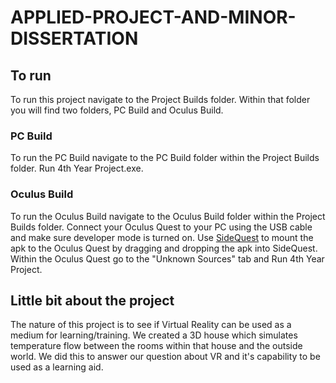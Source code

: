 # APPLIED-PROJECT-AND-MINOR-DISSERTATION

## To run

To run this project navigate to the Project Builds folder. Within that folder you will find two folders, PC Build and Oculus Build.

### PC Build
To run the PC Build navigate to the PC Build folder within the Project Builds folder. Run 4th Year Project.exe.

### Oculus Build
To run the Oculus Build navigate to the Oculus Build folder within the Project Builds folder. Connect your Oculus Quest to your PC using the USB cable and make sure developer mode is turned on. Use [SideQuest](https://sidequestvr.com/) to mount the apk to the Oculus Quest by dragging and dropping the apk into SideQuest. Within the Oculus Quest go to the "Unknown Sources" tab and Run 4th Year Project.

## Little bit about the project
The nature of this project is to see if Virtual Reality can be used as a medium for learning/training. We created a 3D house which simulates temperature flow between the rooms within that house and the outside world. We did this to answer our question about VR and it's capability to be used as a learning aid.
